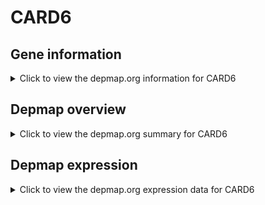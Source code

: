 <h1>CARD6</h1>

<h2>Gene information</h2>
<details>
  <summary>Click to view the depmap.org information for CARD6</summary>
  <iframe src="https://depmap.org/portal/gene/CARD6?tab=about" style="border:none;width:100%;height:800px"></iframe>
</details>

<h2>Depmap overview</h2>
<details>
  <summary>Click to view the depmap.org summary for CARD6</summary>
  <iframe src="https://depmap.org/portal/gene/CARD6?tab=overview" style="border:none;width:100%;height:800px"></iframe>
</details>

<h2>Depmap expression</h2>
<details>
  <summary>Click to view the depmap.org expression data for CARD6</summary>
  <iframe src="https://depmap.org/portal/gene/CARD6?tab=characterization" style="border:none;width:100%;height:800px"></iframe>
</details>


<!--
<h2>Reactome Pathway diagram</h2>
<details>
  <summary>Click to view Reactome pathway for CARD6</summary>
  PNAME
</details>
-->


